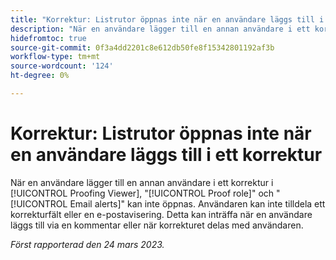 ```yaml
---
title: "Korrektur: Listrutor öppnas inte när en användare läggs till i ett korrektur"
description: "När en användare lägger till en annan användare i ett korrekturläsare kan inte rollerna Korrektur och E-postaviseringar öppnas. Användaren kan inte tilldela ett korrekturfält eller en e-postavisering. Detta kan inträffa när en användare läggs till via en kommentar eller när korrekturet delas med användaren."
hidefromtoc: true
source-git-commit: 0f3a4dd2201c8e612db50fe8f15342801192af3b
workflow-type: tm+mt
source-wordcount: '124'
ht-degree: 0%

---
```



# Korrektur: Listrutor öppnas inte när en användare läggs till i ett korrektur

<!--This article is on WF and WFP TOCs-->

När en användare lägger till en annan användare i ett korrektur i [!UICONTROL Proofing Viewer], &quot;[!UICONTROL Proof role]&quot; och &quot;[!UICONTROL Email alerts]&quot; kan inte öppnas. Användaren kan inte tilldela ett korrekturfält eller en e-postavisering. Detta kan inträffa när en användare läggs till via en kommentar eller när korrekturet delas med användaren.

_Först rapporterad den 24 mars 2023._

